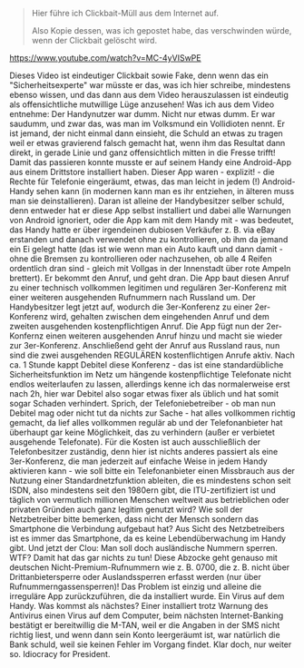 > Hier führe ich Clickbait-Müll aus dem Internet auf.
>
> Also Kopie dessen, was ich gepostet habe, das verschwinden würde, wenn der Clickbait gelöscht wird.

https://www.youtube.com/watch?v=MC-4yVISwPE

Dieses Video ist eindeutiger Clickbait sowie Fake, denn wenn das ein "Sicherheitsexperte" war müsste er das, was ich hier schreibe, mindestens ebenso wissen, und das dann aus dem Video herauszulassen ist eindeutig als offensichtliche mutwillige Lüge anzusehen! Was ich aus dem Video entnehme: Der Handynutzer war dumm. Nicht nur etwas dumm. Er war saudumm, und zwar das, was man im Volksmund ein Vollidioten nennt. Er ist jemand, der nicht einmal dann einsieht, die Schuld an etwas zu tragen weil er etwas gravierend falsch gemacht hat, wenn ihm das Resultat dann direkt, in gerade Linie und ganz offensichtlich mitten in die Fresse trifft! Damit das passieren konnte musste er auf seinem Handy eine Android-App aus einem Drittstore installiert haben. Dieser App waren - explizit! - die Rechte für Telefonie eingeräumt, etwas, das man leicht in jedem (!) Android-Handy sehen kann (in modernen kann man es ihr entziehen, in älteren muss man sie deinstallieren). Daran ist alleine der Handybesitzer selber schuld, denn entweder hat er diese App selbst installiert und dabei alle Warnungen von Android ignoriert, oder die App kam mit dem Handy mit - was bedeutet, das Handy hatte er über irgendeinen dubiosen Verkäufer z. B. via eBay erstanden und danach verwendet ohne zu kontrollieren, ob ihm da jemand ein Ei gelegt hatte (das ist wie wenn man ein Auto kauft und dann damit - ohne die Bremsen zu kontrollieren oder nachzusehen, ob alle 4 Reifen ordentlich dran sind - gleich mit Vollgas in der Innenstadt über rote Ampeln brettert). Er bekommt den Anruf, und geht dran. Die App baut diesen Anruf zu einer technisch vollkommen legitimen und regulären 3er-Konferenz mit einer weiteren ausgehenden Rufnummern nach Russland um. Der Handybesitzer legt jetzt auf, wodurch die 3er-Konferenz zu einer 2er-Konferenz wird, gehalten zwischen dem eingehenden Anruf und dem zweiten ausgehenden kostenpflichtigen Anruf. Die App fügt nun der 2er-Konfernz einen weiteren ausgehenden Anruf hinzu und macht sie wieder zur 3er-Konferenz. Anschließend geht der Anruf aus Russland raus, nun sind die zwei ausgehenden REGULÄREN kostenflichtigen Anrufe aktiv. Nach ca. 1 Stunde kappt Debitel diese Konferenz - das ist eine standardübliche Sicherheitsfunktion im Netz um hängende kostenpflichtige Telefonate nicht endlos weiterlaufen zu lassen, allerdings kenne ich das normalerweise erst nach 2h, hier war Debitel also sogar etwas fixer als üblich und hat somit sogar Schaden verhindert. Sprich, der Telefoniebetreiber - ob man nun Debitel mag oder nicht tut da nichts zur Sache - hat alles vollkommen richtig gemacht, da lief alles vollkommen regulär ab und der Telefonanbieter hat überhaupt gar keine Möglichkeit, das zu verhindern (außer er verbietet ausgehende Telefonate). Für die Kosten ist auch ausschließlich der Telefonbesitzer zuständig, denn hier ist nichts anderes passiert als eine 3er-Konferenz, die man jederzeit auf einfache Weise in jedem Handy aktivieren kann - wie soll bitte ein Telefonanbieter einen Missbrauch aus der Nutzung einer Standardnetzfunktion ableiten, die es mindestens schon seit ISDN, also mindestens seit den 1980ern gibt, die ITU-zertifiziert ist und täglich von vermutlich millionen Menschen weltweit aus betrieblichen oder privaten Gründen auch ganz legitim genutzt wird? Wie soll der Netzbetreiber bitte bemerken, dass nicht der Mensch sondern das Smartphone die Verbindung aufgebaut hat? Aus Sicht des Netzbetreibers ist es immer das Smartphone, da es keine Lebendüberwachung im Handy gibt. Und jetzt der Clou: Man soll doch ausländische Nummern sperren. WTF? Damit hat das gar nichts zu tun! Diese Abzocke geht genauso mit deutschen Nicht-Premium-Rufnummern wie z. B. 0700, die z. B. nicht über Drittanbietersperre oder Auslandssperren erfasst werden (nur über Rufnummerngassensperren)! Das Problem ist einzig und alleine die irreguläre App zurückzuführen, die da installiert wurde. Ein Virus auf dem Handy. Was kommst als nächstes? Einer installiert trotz Warnung des Antivirus einen Virus auf dem Computer, beim nächsten Internet-Banking bestätigt er bereitwillig die M-TAN, weil er die Angaben in der SMS nicht richtig liest, und wenn dann sein Konto leergeräumt ist, war natürlich die Bank schuld, weil sie keinen Fehler im Vorgang findet. Klar doch, nur weiter so. Idiocracy for President.
